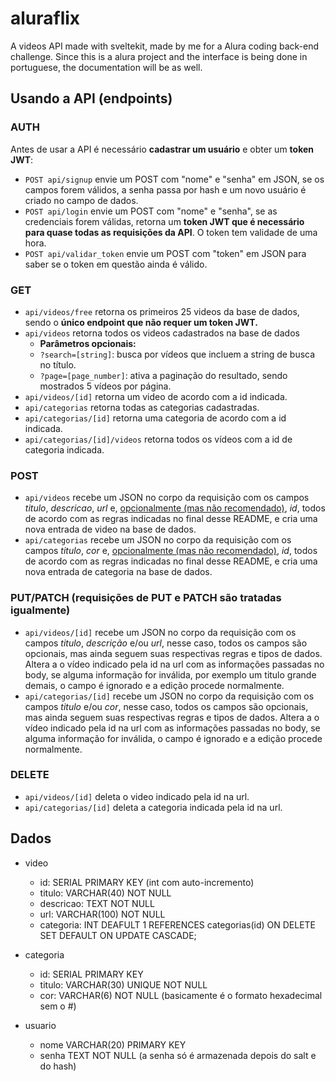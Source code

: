 # aluraflix

A videos API made with sveltekit, made by me for a Alura coding back-end challenge.
Since this is a alura project and the interface is being done in portuguese, the documentation will be as well.

## Usando a API (endpoints)

### **AUTH**

Antes de usar a API é necessário **cadastrar um usuário** e obter um **token JWT**:

- `POST api/signup` envie um POST com "nome" e "senha" em JSON, se os campos forem válidos, a senha passa por hash e um novo usuário é criado no campo de dados.
- `POST api/login` envie um POST com "nome" e "senha", se as credenciais forem válidas, retorna um **token JWT que é necessário para quase todas as requisições da API**. O token tem validade de uma hora.
- `POST api/validar_token` envie um POST com "token" em JSON para saber se o token em questão ainda é válido.

### **GET**

- `api/videos/free` retorna os primeiros 25 videos da base de dados, sendo o **único endpoint que não requer um token JWT.**
- `api/videos` retorna todos os videos cadastrados na base de dados
  - **Parâmetros opcionais:**
  - `?search=[string]`: busca por vídeos que incluem a string de busca no título.
  - `?page=[page_number]`: ativa a paginação do resultado, sendo mostrados 5 vídeos por página.
- `api/videos/[id]` retorna um video de acordo com a id indicada.
- `api/categorias` retorna todas as categorias cadastradas.
- `api/categorias/[id]` retorna uma categoria de acordo com a id indicada.
- `api/categorias/[id]/videos` retorna todos os vídeos com a id de categoria indicada.

### **POST**

- `api/videos` recebe um JSON no corpo da requisição com os campos *titulo*, *descricao*, *url* e, <ins>opcionalmente (mas não recomendado)</ins>, *id*, todos de acordo com as regras indicadas no final desse README, e cria uma nova entrada de video na base de dados.
- `api/categorias` recebe um JSON no corpo da requisição com os campos *titulo*, *cor*  e, <ins>opcionalmente (mas não recomendado)</ins>, *id*, todos de acordo com as regras indicadas no final desse README, e cria uma nova entrada de categoria na base de dados.

### **PUT/PATCH** (requisições de PUT e PATCH são tratadas igualmente)

- `api/videos/[id]` recebe um JSON no corpo da requisição com os campos *titulo*, *descrição*  e/ou *url*, nesse caso, todos os campos são opcionais, mas ainda seguem suas respectivas regras e tipos de dados. Altera a o vídeo indicado pela id na url com as informações passadas no body, se alguma informação for inválida, por exemplo um titulo grande demais, o campo é ignorado e a edição procede normalmente.
- `api/categorias/[id]` recebe um JSON no corpo da requisição com os campos *titulo* e/ou *cor*, nesse caso, todos os campos são opcionais, mas ainda seguem suas respectivas regras e tipos de dados. Altera a o vídeo indicado pela id na url com as informações passadas no body, se alguma informação for inválida, o campo é ignorado e a edição procede normalmente.
  
### **DELETE**

- `api/videos/[id]` deleta o video indicado pela id na url.
- `api/categorias/[id]` deleta a categoria indicada pela id na url.
  
## Dados

- video
  - id: SERIAL PRIMARY KEY (int com auto-incremento)
  - titulo: VARCHAR(40) NOT NULL
  - descricao: TEXT NOT NULL
  - url: VARCHAR(100) NOT NULL
  - categoria: INT DEAFULT 1 REFERENCES categorias(id) ON DELETE SET DEFAULT ON UPDATE CASCADE;

- categoria
  - id: SERIAL PRIMARY KEY
  - titulo: VARCHAR(30) UNIQUE NOT NULL
  - cor: VARCHAR(6) NOT NULL (basicamente é o formato hexadecimal sem o #)

- usuario
  - nome VARCHAR(20) PRIMARY KEY
  - senha TEXT NOT NULL (a senha só é armazenada depois do salt e do hash)

